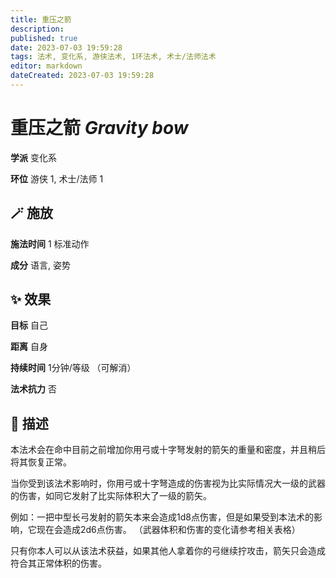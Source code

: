 ```yaml
---
title: 重压之箭
description: 
published: true
date: 2023-07-03 19:59:28
tags: 法术, 变化系, 游侠法术, 1环法术, 术士/法师法术
editor: markdown
dateCreated: 2023-07-03 19:59:28
---
```


# **重压之箭** *Gravity bow*

**学派** 变化系 

**环位** 游侠 1, 术士/法师 1

## 🪄 施放

**施法时间** 1 标准动作

**成分** 语言, 姿势

## ✨ 效果 

**目标** 自己 

**距离** 自身  

**持续时间** 1分钟/等级 （可解消） 

**法术抗力** 否

## 📖 描述

本法术会在命中目前之前增加你用弓或十字弩发射的箭矢的重量和密度，并且稍后将其恢复正常。

当你受到该法术影响时，你用弓或十字弩造成的伤害视为比实际情况大一级的武器的伤害，如同它发射了比实际体积大了一级的箭矢。

例如：一把中型长弓发射的箭矢本来会造成1d8点伤害，但是如果受到本法术的影响，它现在会造成2d6点伤害。 （武器体积和伤害的变化请参考相关表格）

只有你本人可以从该法术获益，如果其他人拿着你的弓继续拧攻击，箭矢只会造成符合其正常体积的伤害。
    